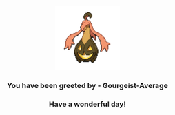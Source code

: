<p align="center">
    <img src="https://raw.githubusercontent.com/PokeAPI/sprites/master/sprites/pokemon/711.png" width="150" height="150">
</p>
<h3 align="center">You have been greeted by - <b>Gourgeist-Average</b></h3>
<h3 align="center">Have a wonderful day!</h3>

